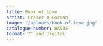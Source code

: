 ```yaml
---
title: Book of Love
artist: Fraser A Gorman
image: "/uploads/book-of-love.jpg"
catalogue-number: HA035
format: 7" and digital
---
```


